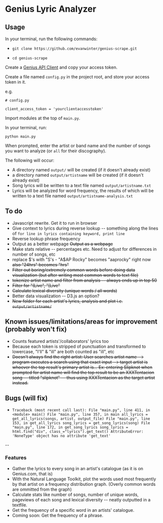 # Genius Lyric Analyzer



## Usage

In your terminal, run the following commands:

* `git clone https://github.com/evanwinter/genius-scrape.git`

* `cd genius-scrape`

Create a [Genius API Client](https://genius.com/api-clients/new) and copy your access token.

Create a file named `config.py` in the project root, and store your access token in it.

e.g.
```
# config.py

client_access_token = 'yourclientaccesstoken'
```

Import modules at the top of `main.py`.

In your terminal, run:

`python main.py`

When prompted, enter the artist or band name and the number of songs you want to analyze (or `all` for their discography).

The following will occur:

* A directory named `output/` will be created (if it doesn't already exist)
* a directory named `output/artistname` will be created (if it doesn't already exist)
* Song lyrics will be written to a text file named `output/artistname.txt`
* Lyrics will be analyzed for word frequency, the results of which will be written to a text file named `output/artistname-analysis.txt`

## To do

* Javascript rewrite. Get it to run in browser
* Give context to lyrics during reverse lookup -- something along the lines of `for line in lyrics containing keyword, print line`
* Reverse lookup phrase frequency
* Output as a better webpage ~~Output as a webpage~~
* Make stats relative -- percentages etc. Need to adjust for differences in number of songs, etc 
* replace $'s with "S's - "A$AP Rocky" becomes "aaprocky" right now ~~also "24hrs" becomes "hrs"~~
* ~~Filter out boring/extremely common words before doing data visualization (but after writing most common words to text file)~~
* ~~tokenize artist name and filter from analysis -- always ends up in top 50~~
* ~~Filter for "(Live", "[Live"~~
* ~~Calculate lexical diversity (unique words / all words)~~
* Better data visualization -- D3.js an option?
* ~~New folder for each artist's lyrics, analysis and plot i.e. `output/artistname/`~~

## Known issues/limitations/areas for improvement (probably won't fix)

* Counts featured artists'/collaborators' lyrics too
* Because each token is stripped of punctuation and transformed to lowercase, "I'll" & "ill" are both counted as "ill", etc
* ~~Doesn't always find the right artist: User searches artist name --> program executes a search using that exact input --> target artist is whoever the top result's primary artist is... Ex: entering Slipknot when prompted for artist name will find the top result to be an XXXTentacion song &mdash; titled "slipknot" &mdash; thus using XXXTentacion as the target artist instead.~~

## Bugs (will fix)


* `Traceback (most recent call last):
  File "main.py", line 411, in <module>
    main()
  File "main.py", line 357, in main
    all_lyrics = get_all_lyrics(songs, artist, output_file)
  File "main.py", line 153, in get_all_lyrics
    song_lyrics = get_song_lyrics(song)
  File "main.py", line 172, in get_song_lyrics
    song_lyrics = html.find("div", class_="lyrics").get_text()
AttributeError: 'NoneType' object has no attribute 'get_text'`

--

### Features

* Gather the lyrics to every song in an artist's catalogue (as it is on Genius.com, that is)
* With the Natural Language Toolkit, plot the words used most frequently by that artist on a frequency distribution graph. (Overly common words are ommitted from the graph)
* Calculate stats like number of songs, number of unique words, pageviews of each song and lexical diversity -- neatly outputted in a textfile.
* Get the frequency of a specific word in an artists' catalogue.
* Coming soon: Get the frequency of a phrase.